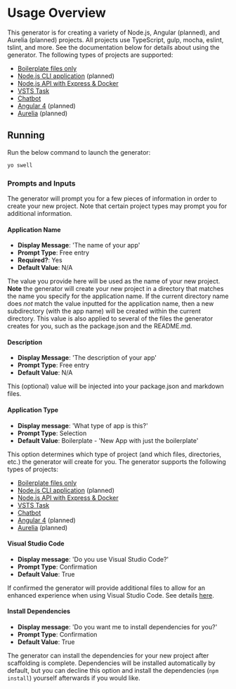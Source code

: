 # Usage Overview
This generator is for creating a variety of Node.js, Angular (planned), and Aurelia (planned) projects. All projects 
use TypeScript, gulp, mocha, eslint, tslint, and more. See the documentation below for details about using the generator. 
The following types of projects are supported:

- [Boilerplate files only][boilerplate-doc-url]
- [Node.js CLI application][cli-doc-url] (planned)
- [Node.js API with Express & Docker][express-api-doc-url]
- [VSTS Task][vsts-task-doc-url]
- [Chatbot][chatbot-doc-url]
- [Angular 4][angular-doc-url] (planned)
- [Aurelia][aurelia-doc-url] (planned)


## Running
Run the below command to launch the generator:
```sh
yo swell
```

### Prompts and Inputs
The generator will prompt you for a few pieces of information in order to create your new project. Note that certain project types
may prompt you for additional information.

#### Application Name
- **Display Message**: 'The name of your app'
- **Prompt Type**: Free entry
- **Required?**: Yes
- **Default Value**: N/A

The value you provide here will be used as the name of your new project. **Note** the generator will create
your new project in a directory that matches the name you specify for the application name. If the current directory
name does *not* match the value inputted for the application name, then a new subdirectory (with the app name) will be
created within the current directory. This value is also applied to several of the files the generator creates
for you, such as the package.json and the README.md.

#### Description 
- **Display Message**: 'The description of your app'
- **Prompt Type**: Free entry
- **Default Value**: N/A

This (optional) value will be injected into your package.json and markdown files.

#### Application Type
- **Display message**: 'What type of app is this?'
- **Prompt Type**: Selection
- **Default Value**: Boilerplate - 'New App with just the boilerplate'

This option determines which type of project (and which files, directories, etc.) the generator will create for you. The
generator supports the following types of projects:  
  
- [Boilerplate files only][boilerplate-doc-url]
- [Node.js CLI application][cli-doc-url] (planned)
- [Node.js API with Express & Docker][express-api-doc-url]
- [VSTS Task][vsts-task-doc-url]
- [Chatbot][chatbot-doc-url]
- [Angular 4][angular-doc-url] (planned)
- [Aurelia][aurelia-doc-url] (planned)

#### Visual Studio Code  
- **Display message**: 'Do you use Visual Studio Code?'
- **Prompt Type**: Confirmation
- **Default Value**: True

If confirmed the generator will provide additional files to allow for an enhanced experience when using Visual Studio Code. 
See details [here][vscode-doc-url].  

#### Install Dependencies
- **Display message**: 'Do you want me to install dependencies for you?'
- **Prompt Type**: Confirmation
- **Default Value**: True

The generator can install the dependencies for your new project after scaffolding is complete. Dependencies will be installed
automatically by default, but you can decline this option and install the dependencies (```npm install```) yourself afterwards 
if you would like.

[boilerplate-doc-url]: BOILERPLATE.md
[cli-doc-url]: CLI.md
[express-api-doc-url]: EXPRESS-API.md
[vsts-task-doc-url]: VSTS-TASK.md
[chatbot-doc-url]: CHATBOT.md
[angular-doc-url]: ANGULAR.md
[aurelia-doc-url]: AURELIA.md
[vscode-doc-url]: VSCODE.md
